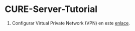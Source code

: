 # CURE-Server-Tutorial


1. Configurar Virtual Private Network (VPN) en este [enlace](http://wiki.cure.edu.uy/index.php/Como_configurar_conexi%C3%B3n_VPN).
